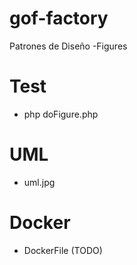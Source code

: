 # gof-factory
Patrones de Diseño -Figures

# Test
- php doFigure.php

# UML
- uml.jpg

# Docker
- DockerFile (TODO)
